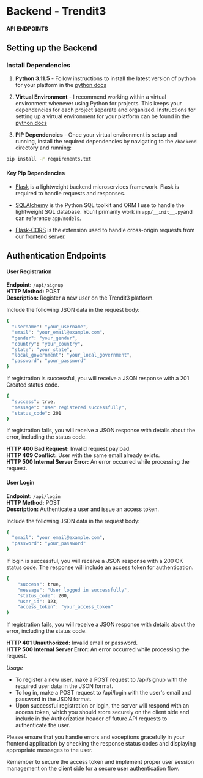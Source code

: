 # Backend - Trendit3
#### API ENDPOINTS ####

## Setting up the Backend

### Install Dependencies

1. **Python 3.11.5** - Follow instructions to install the latest version of python for your platform in the [python docs](https://docs.python.org/3/using/unix.html#getting-and-installing-the-latest-version-of-python)

2. **Virtual Environment** - I recommend working within a virtual environment whenever using Python for projects. This keeps your dependencies for each project separate and organized. Instructions for setting up a virtual environment for your platform can be found in the [python docs](https://packaging.python.org/guides/installing-using-pip-and-virtual-environments/)

3. **PIP Dependencies** - Once your virtual environment is setup and running, install the required dependencies by navigating to the `/backend` directory and running:

```bash
pip install -r requirements.txt
```

#### Key Pip Dependencies

- [Flask](http://flask.pocoo.org/) is a lightweight backend microservices framework. Flask is required to handle requests and responses.

- [SQLAlchemy](https://www.sqlalchemy.org/) is the Python SQL toolkit and ORM I use to handle the lightweight SQL database. You'll primarily work in `app/__init__.py`and can reference `app/models`.

- [Flask-CORS](https://flask-cors.readthedocs.io/en/latest/#) is the extension used to handle cross-origin requests from our frontend server.

## Authentication Endpoints
#### User Registration

**Endpoint:** `/api/signup`  
**HTTP Method:** POST  
**Description:** Register a new user on the Trendit3 platform.  

Include the following JSON data in the request body:
```bash
{
  "username": "your_username",
  "email": "your_email@example.com",
  "gender": "your_gender",
  "country": "your_country",
  "state": "your_state",
  "local_government": "your_local_government",
  "password": "your_password"
}
```

If registration is successful, you will receive a JSON response with a 201 Created status code.
```bash
{
  "success": true,
  "message": "User registered successfully",
  "status_code": 201
}
```

If registration fails, you will receive a JSON response with details about the error, including the status code.

**HTTP 400 Bad Request:** Invalid request payload.  
**HTTP 409 Conflict:** User with the same email already exists.  
**HTTP 500 Internal Server Error:** An error occurred while processing the request.  



#### User Login
**Endpoint:** `/api/login`  
**HTTP Method:** POST  
**Description:** Authenticate a user and issue an access token.  

Include the following JSON data in the request body:
```bash
{
  "email": "your_email@example.com",
  "password": "your_password"
}
```

If login is successful, you will receive a JSON response with a 200 OK status code. 
The response will include an access token for authentication.

```bash
{
    "success": true,
    "message": "User logged in successfully",
    "status_code": 200,
    "user_id": 123,
    "access_token": "your_access_token"
}
```

If registration fails, you will receive a JSON response with details about the error, including the status code.

**HTTP 401 Unauthorized:** Invalid email or password.  
**HTTP 500 Internal Server Error:** An error occurred while processing the request.  

*Usage*
- To register a new user, make a POST request to /api/signup with the required user data in the JSON format.
- To log in, make a POST request to /api/login with the user's email and password in the JSON format.
- Upon successful registration or login, the server will respond with an access token, which you should store securely on the client side and include in the Authorization header of future API requests to authenticate the user.

Please ensure that you handle errors and exceptions gracefully in your frontend application by checking the response status codes and displaying appropriate messages to the user.

Remember to secure the access token and implement proper user session management on the client side for a secure user authentication flow.